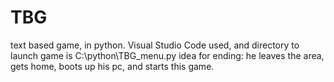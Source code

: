 # TBG
text based game, in python.
Visual Studio Code used, and directory to launch game is C:\python\TBG_menu.py
idea for ending: he leaves the area, gets home, boots up his pc, and starts this game.
